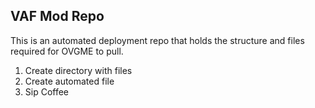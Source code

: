 ## VAF Mod Repo 


This is an automated deployment repo that holds the structure and files required for OVGME to pull.

1. Create directory with files
2. Create automated file
3. Sip Coffee
